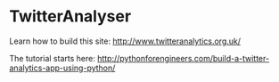 # TwitterAnalyser

Learn how to build this site: http://www.twitteranalytics.org.uk/

The tutorial starts here: http://pythonforengineers.com/build-a-twitter-analytics-app-using-python/
